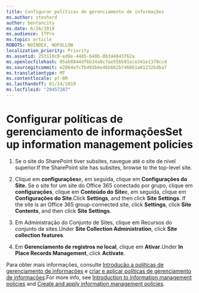 ```yaml
---
title: Configurar políticas de gerenciamento de informações
ms.author: stevhord
author: bentoncity
ms.date: 6/26/2018
ms.audience: ITPro
ms.topic: article
ROBOTS: NOINDEX, NOFOLLOW
localization_priority: Priority
ms.assetid: 253110c8-ed8e-4485-b40b-0b344843762a
ms.openlocfilehash: 05ab8844df6b34a9c7ae556b91ece341e1370ccd
ms.sourcegitcommit: e2864efcfb493b6e46b662b746661a61232bdba7
ms.translationtype: MT
ms.contentlocale: pt-BR
ms.lasthandoff: 01/24/2019
ms.locfileid: "29457287"
---
```

# <a name="set-up-information-management-policies"></a><span data-ttu-id="1a4f1-102">Configurar políticas de gerenciamento de informações</span><span class="sxs-lookup"><span data-stu-id="1a4f1-102">Set up information management policies</span></span>

1. <span data-ttu-id="1a4f1-103">Se o site do SharePoint tiver subsites, navegue até o site de nível superior.</span><span class="sxs-lookup"><span data-stu-id="1a4f1-103">If the SharePoint site has subsites, browse to the top-level site.</span></span>
    
2. <span data-ttu-id="1a4f1-p101">Clique em **configurações**e, em seguida, clique em **Configurações do Site**. Se o site for um site do Office 365 conectado por grupo, clique em **configurações**, clique em **Conteúdo do Site**e, em seguida, clique em **Configurações do Site**.</span><span class="sxs-lookup"><span data-stu-id="1a4f1-p101">Click **Settings**, and then click **Site Settings**. If the site is an Office 365 group-connected site, click **Settings**, click **Site Contents**, and then click **Site Settings**.</span></span>
    
3. <span data-ttu-id="1a4f1-106">Em Administração do Conjunto de Sites, clique em Recursos do conjunto de sites.</span><span class="sxs-lookup"><span data-stu-id="1a4f1-106">Under **Site Collection Administration**, click **Site collection features**.</span></span>
    
4. <span data-ttu-id="1a4f1-107">Em **Gerenciamento de registros no local**, clique em **Ativar**.</span><span class="sxs-lookup"><span data-stu-id="1a4f1-107">Under **In Place Records Management**, click **Activate**.</span></span>
    
<span data-ttu-id="1a4f1-108">Para obter mais informações, consulte [Introdução a políticas de gerenciamento de informações](https://go.microsoft.com/fwlink/?linkid=404239) e [criar e aplicar políticas de gerenciamento de informações](https://go.microsoft.com/fwlink/?linkid=2003916).</span><span class="sxs-lookup"><span data-stu-id="1a4f1-108">For more info, see [Introduction to information management policies](https://go.microsoft.com/fwlink/?linkid=404239) and [Create and apply information management policies](https://go.microsoft.com/fwlink/?linkid=2003916).</span></span>
  

